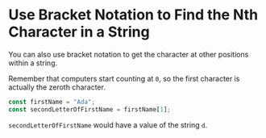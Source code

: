 # **Use Bracket Notation to Find the Nth Character in a String**

You can also use bracket notation to get the character at other positions within a string.

Remember that computers start counting at `0`, so the first character is actually the zeroth character.

```js
const firstName = "Ada";
const secondLetterOfFirstName = firstName[1];
```

`secondLetterOfFirstName` would have a value of the string `d`.